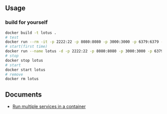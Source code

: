 ## Usage

### build for yourself

```bash
docker build -t lotus .
# test
docker run --rm -it -p 2222:22 -p 8080:8080 -p 3000:3000 -p 6379:6379 -p 5432:5432 -p 5672:5672 -p 15672:15672 -v "$(dirname "$(pwd)")":/app lotus:latest
# start(first time)
docker run --name lotus -d -p 2222:22 -p 8080:8080 -p 3000:3000 -p 6379:6379 -p 5432:5432 -p 5672:5672 -p 15672:15672 -v "$(dirname "$(pwd)")":/app lotus:latest
# stop
docker stop lotus
# start
docker start lotus
# remove
docker rm lotus
```

## Documents

-   [Run multiple services in a container](https://docs.docker.com/config/containers/multi-service_container/)

